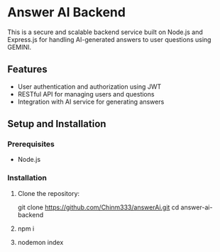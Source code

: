 # Answer AI Backend

This is a secure and scalable backend service built on Node.js and Express.js for handling AI-generated answers to user questions using GEMINI.

## Features

- User authentication and authorization using JWT
- RESTful API for managing users and questions
- Integration with AI service for generating answers

## Setup and Installation

### Prerequisites

- Node.js

### Installation

1. Clone the repository:

   git clone https://github.com/Chinm333/answerAi.git
   cd answer-ai-backend
2. npm i 
3. nodemon index
